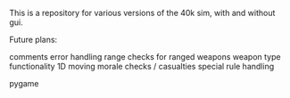 This is a repository for various versions of the 40k sim, with and without gui.

Future plans:

comments
error handling
range checks for ranged weapons
weapon type functionality
1D moving
morale checks / casualties
special rule handling

pygame